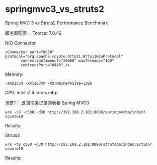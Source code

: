 springmvc3_vs_struts2
=====================

Spring MVC 3 vs Struts2 Performance Benchmark

服务器配置：
Tomcat 7.0.42

NIO Connector

    <Connector port="8080" protocol="org.apache.coyote.http11.Http11NioProtocol"
           connectionTimeout="20000" maxThreads="100"
           redirectPort="8443" />

Memory:

    -Xms256m -Xmx1024m -XX:MaxPermSize=128m

CPU: intel i7 4 cores mbp

场景1： 返回10条记录的表格
Spring MVC3

    wrk -t8 -c500 -d30 http://192.168.2.101:8080/springmvcbm/index?count=10
    
Results:


Struts2

    wrk -t8 c500 -d30 http://192.168.2.101:8080/strutsbm/index.action?count=10

Results:

